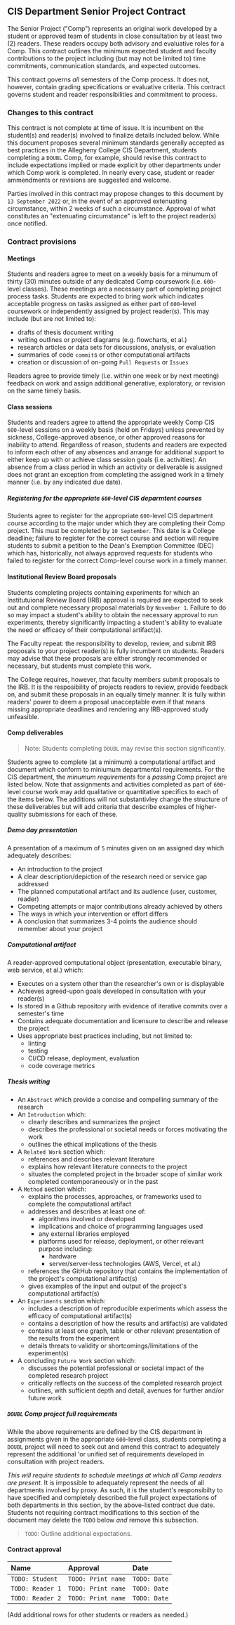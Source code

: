 ## CIS Department Senior Project Contract

The Senior Project ("Comp") represents an original work developed by a student or approved team
of students in close consultation by at least two (2) readers. These readers occupy both advisory
and evaluative roles for a Comp. This contract outlines the minimum expected student and faculty
contributions to the project including (but may not be limited to) time commitments, communication
standards, and expected outcomes.

This contract governs _all_ semesters of the Comp process. It does not, however, contain grading
specifications or evaluative criteria. This contract governs student and reader responsibilities
and commitment to process.

### Changes to this contract

This contract is not complete at time of issue. It is incumbent on the student(s) and reader(s) involved
to finalize details included below. While this document proposes several minimum standards generally
accepted as best practices in the Allegheny College CIS Department, students completing a `DOUBL` Comp,
for example, should revise this contract to include expectations implied or made explicit by other
departments under which Comp work is completed. In nearly every case, student or reader ammendments or
revisions are suggested and welcome.

Parties involved in this contract may propose changes to this document by `13 September 2022` or,
in the event of an approved extenuating circumstance, within 2 weeks of such a circumstance. Approval
of what constitutes an "extenuating circumstance" is left to the project reader(s) once notified.

### Contract provisions

#### Meetings

Students and readers agree to meet on a weekly basis for a minumum of thirty (30) minutes outside of any
dedicated Comp coursework (i.e. `600`-level classes). These meetings are a necessary part of completing
project process tasks. Students are expected to bring work which indicates acceptable progress on tasks
assigned as either part of `600`-level coursework or independently assigned by project reader(s). This
may include (but are not limited to):

* drafts of thesis document writing
* writing outlines or project diagrams (e.g. flowcharts, et al.)
* research articles or data sets for discussions, analysis, or evaluation
* summaries of code `commit`s or other computational artifacts
* creation or discussion of on-going `Pull Requests` or `Issues`

Readers agree to provide timely (i.e. within one week or by next meeting) feedback on work and assign
additional generative, exploratory, or revision on the same timely basis.

#### Class sessions

Students and readers agree to attend the appropriate weekly Comp CIS `600`-level sessions on a weekly
basis (held on Fridays) unless prevented by sickness, College-approved absence, or other approved
reasons for inability to attend. Regardless of reason, students and readers are expected to inform
each other of any absences and arrange for additional support to either keep up with or achieve
class session goals (i.e. activities). An absence from a class period in which an activity or deliverable
is assigned does not grant an exception from completing the assigned work in a timely manner (i.e. by
any indicated due date).

##### Registering for the appropriate `600`-level CIS deparmtent courses

Students agree to register for the appropriate `600`-level CIS department course according to the major
under which they are completing their Comp project. This must be completed by `10 September`. This date
is a College deadline; failure to register for the correct course and section will require students to
submit a petition to the Dean's Exemption Committee (DEC) which has, historically, not always approved
requests for students who failed to register for the correct Comp-level course work in a timely manner.

#### Institutional Review Board proposals

Students completing projects containing experiments for which an Institutuional Review Board (IRB) approval
is required are expected to seek out and complete necessary proposal materials by `November 1`. Failure to
do so may impact a student's ability to obtain the necessary approval to run experiments, thereby significantly
impacting a student's ability to evaluate the need or efficacy of their computational artifact(s).

The Faculty repeat: the responsibility to develop, review, and submit IRB proposals to your project reader(s)
is fully incumbent on students. Readers may advise that these proposals are either strongly recommended or
necessary, but students must complete this work.

The College requires, however, that faculty members submit proposals to the IRB. It is the resposibility of
projects readers to review, provide feedback on, and submit these proposals in an equally timely manner. It
is fully within readers' power to deem a proposal unacceptable even if that means missing appropriate deadlines
and rendering any IRB-approved study unfeasible.

#### Comp deliverables

> Note: Students completing `DOUBL` may revise this section significantly.

Students agree to complete (at a minimum) a computational artifact and document which conform to miniumum departmental
requirements. For the CIS department, the _minumum requirements_ for a _passing_ Comp project are listed below. Note that
assignments and activities completed as part of `600`-level course work may add qualitative or quantitative specifics
to each of the items below. The additions will not substantivley change the structure of these deliverables but will
add criteria that describe examples of higher-quality submissions for each of these.

##### Demo day presentation

A presentation of a maximum of `5` minutes given on an assigned day which adequately describes:

- An introduction to the project
- A clear description/depiction of the research need or service gap addressed
- The planned computational artifact and its audience (user, customer, reader)
- Competing attempts or major contributions already achieved by others
- The ways in which your intervention or effort differs
- A conclusion that summarizes 3-4 points the audience should remember about your project

##### Computational artifact

A reader-approved computational object (presentation, executable binary, web service, et al.) which:

- Executes on a system other than the researcher's own or is displayable
- Achieves agreed-upon goals developed in consultation with your reader(s)
- Is stored in a Github repository with evidence of iterative commits over a semester's time
- Contains adequate documentation and licensure to describe and release the project
- Uses appropriate best practices including, but not limited to:
  - linting
  - testing
  - CI/CD release, deployment, evaluation
  - code coverage metrics

##### Thesis writing

- An `Abstract` which provide a concise and compelling summary of the research
- An `Introduction` which:
  - clearly describes and summarizes the project
  - describes the professional or societal needs or forces motivating the work
  - outlines the ethical implications of the thesis
- A `Related Work` section which:
  - references and describes relevant literature
  - explains how relevant literature connects to the project
  - situates the completed project in the broader scope of similar work completed contemporaneously or in the past
- A `Method` section which:
  - explains the processes, approaches, or frameworks used to complete the computational artifact
  - addresses and describes at least one of:
    - algorithms involved or developed
    - implications and choice of programming languages used
    - any external libraries employed
    - platforms used for release, deployment, or other relevant purpose including:
      - hardware
      - server/server-less technologies (AWS, Vercel, et al.)
  - references the GitHub repository that contains the implementation of the project's computational artifact(s)
  - gives examples of the input and output of the project's computational artifact(s)
- An `Experiments` section which:
  - includes a description of reproducible experiments which assess the efficacy of computational artifact(s)
  - contains a description of how the results and artifact(s) are validated
  - contains at least one graph, table or other relevant presentation of the results from the experiment
  - details threats to validity or shortcomings/limitations of the experiment(s)
- A concluding `Future Work` section which:
  - discusses the potential professional or societal impact of the completed research project
  - critically reflects on the success of the completed research project
  - outlines, with sufficient depth and detail, avenues for further and/or future work

##### `DOUBL` Comp project full requirements

While the above requirements are defined by the CIS department in assignments given in the appropriate `600`-level class, 
students completing a `DOUBL` project will need to seek out and amend this contract to adequately represent the additional 
'or unified set of requirements developed in consultation with project readers.

_This will require students to schedule meetings at which all Comp readers are present._ It is impossible to adequately
represent the needs of all departments involved by proxy. As such, it is the student's responsibilty to have specified
and completely described the full project expectations of both departments in this section, by the above-listed contract 
due date. Students not requiring contract modifications to this section of the document may delete the `TODO` below _and_
remove this subsection.

> `TODO`: Outline additional expectations.

#### Contract approval

| Name           | Approval  | Date              |
|:---------------|:----------|:------------------|
|`TODO: Student` |`TODO: Print name` |`TODO: Date` |
|`TODO: Reader 1`|`TODO: Print name` |`TODO: Date` |
|`TODO: Reader 2`|`TODO: Print name` |`TODO: Date` |

(Add additional rows for other students or readers as needed.) 
